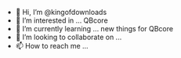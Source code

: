 - 👋 Hi, I’m @kingofdownloads
- 👀 I’m interested in ... QBcore
- 🌱 I’m currently learning ... new things for QBcore
- 💞️ I’m looking to collaborate on ...
- 📫 How to reach me ...

<!---
kingofdownloads/kingofdownloads is a ✨ special ✨ repository because its `README.md` (this file) appears on your GitHub profile.
You can click the Preview link to take a look at your changes.
--->
